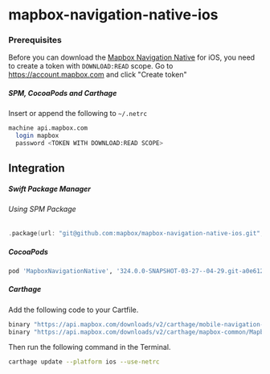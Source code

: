 # mapbox-navigation-native-ios

### Prerequisites

Before you can download the [Mapbox Navigation Native](https://github.com/mapbox/mapbox-navigation-native) for iOS, you need to create a token with `DOWNLOAD:READ` scope.
Go to https://account.mapbox.com and click "Create token"

##### SPM, CocoaPods and Carthage
Insert or append the following to `~/.netrc`

```bash
machine api.mapbox.com
  login mapbox
  password <TOKEN WITH DOWNLOAD:READ SCOPE>
```

## Integration

##### Swift Package Manager

###### Using SPM Package

```swift
.package(url: "git@github.com:mapbox/mapbox-navigation-native-ios.git", from: "324.0.0-SNAPSHOT-03-27--04-29.git-a0e6128-SNAPSHOT.0327T1057Z.e911a3f"),
```

##### CocoaPods

```ruby
pod 'MapboxNavigationNative', '324.0.0-SNAPSHOT-03-27--04-29.git-a0e6128-SNAPSHOT.0327T1057Z.e911a3f'
```

##### Carthage

Add the following code to your Cartfile.

```bash
binary "https://api.mapbox.com/downloads/v2/carthage/mobile-navigation-native/MapboxNavigationNative.json" == 324.0.0-SNAPSHOT-03-27--04-29.git-a0e6128-SNAPSHOT.0327T1057Z.e911a3f
binary "https://api.mapbox.com/downloads/v2/carthage/mapbox-common/MapboxCommon-ios.json" == 24.11.0-SNAPSHOT-03-27--04-29.git-a0e6128
```

Then run the following command in the Terminal.
```bash
carthage update --platform ios --use-netrc
```
